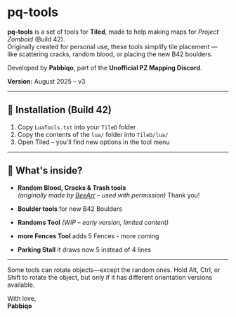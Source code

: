 # pq-tools

**pq-tools** is a set of tools for **Tiled**, made to help making maps for *Project Zomboid* (Build 42).  
Originally created for personal use, these tools simplify tile placement — like scattering cracks, random blood, or placing the new B42 boulders.

Developed by **Pabbiqo**, part of the **Unofficial PZ Mapping Discord**.

**Version:** August 2025 – v3

---

## 🔧 Installation (Build 42)

1. Copy `LuaTools.txt` into your `TileD` folder  
2. Copy the contents of the `lua/` folder into `TileD/lua/`  
3. Open Tiled – you’ll find new options in the tool menu

---

## 🧱 What's inside?

- **Random Blood, Cracks & Trash tools**  
  *(originally made by [BeeArr](https://github.com/TheBeeArr/beearr-tiles-and-tools/tree/main) – used with permission)* Thank you!

- **Boulder tools** for new B42 Boulders

- **Randoms Tool** *(WIP – early version, limited content)*

- **more Fences Tool** adds 5 Fences - more coming

- **Parking Stall** it draws now 5 instead of 4 lines

---

Some tools can rotate objects—except the random ones. Hold Alt, Ctrl, or Shift to rotate the object, but only if it has different orientation versions available.

With love,  
**Pabbiqo**
